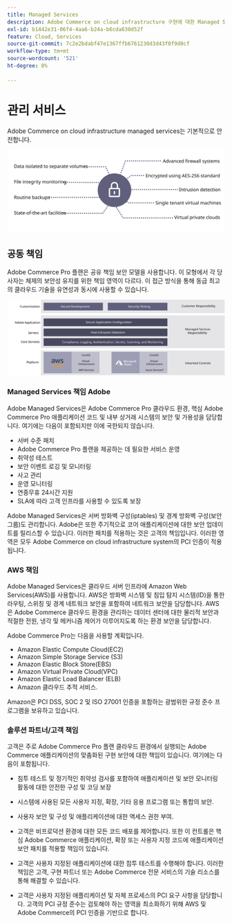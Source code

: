 ```yaml
---
title: Managed Services
description: Adobe Commerce on cloud infrastructure 구현에 대한 Managed Services, 고객 및 클라우드 서비스 공급자 Adobe의 책임을 검토하십시오.
exl-id: b1442e31-06f4-4aa6-b24a-b6cda630d52f
feature: Cloud, Services
source-git-commit: 7c2e2bdabf47e1367ffb6761230d3d43f0f9d0cf
workflow-type: tm+mt
source-wordcount: '521'
ht-degree: 0%

---
```


# 관리 서비스

Adobe Commerce on cloud infrastructure managed services는 기본적으로 안전합니다.

![Adobe Commerce 관리 서비스를 보여 주는 다이어그램](../../../assets/playbooks/managed-services.svg)

## 공동 책임

Adobe Commerce Pro 플랜은 공유 책임 보안 모델을 사용합니다. 이 모형에서 각 당사자는 체제의 보안성 유지를 위한 책임 영역이 다르다. 이 접근 방식을 통해 동급 최고의 클라우드 기술을 유연성과 동시에 사용할 수 있습니다.

![Adobe Commerce 공유 책임 모델을 보여 주는 다이어그램](../../../assets/playbooks/shared-responsibility.svg)

### Managed Services 책임 Adobe

Adobe Managed Services은 Adobe Commerce Pro 클라우드 환경, 핵심 Adobe Commerce Pro 애플리케이션 코드 및 내부 상거래 시스템의 보안 및 가용성을 담당합니다. 여기에는 다음이 포함되지만 이에 국한되지 않습니다.

- 서버 수준 패치
- Adobe Commerce Pro 플랜을 제공하는 데 필요한 서비스 운영
- 취약성 테스트
- 보안 이벤트 로깅 및 모니터링
- 사고 관리
- 운영 모니터링
- 연중무휴 24시간 지원
- SLA에 따라 고객 인프라를 사용할 수 있도록 보장

Adobe Managed Services은 서버 방화벽 구성(iptables) 및 경계 방화벽 구성(보안 그룹)도 관리합니다. Adobe은 또한 주기적으로 코어 애플리케이션에 대한 보안 업데이트를 릴리스할 수 있습니다. 이러한 패치를 적용하는 것은 고객의 책임입니다. 이러한 영역은 모두 Adobe Commerce on cloud infrastructure system의 PCI 인증이 적용됩니다.

### AWS 책임

Adobe Managed Services은 클라우드 서버 인프라에 Amazon Web Services(AWS)를 사용합니다. AWS은 방화벽 시스템 및 침입 탐지 시스템(ID)을 통한 라우팅, 스위칭 및 경계 네트워크 보안을 포함하여 네트워크 보안을 담당합니다. AWS은 Adobe Commerce 클라우드 환경을 관리하는 데이터 센터에 대한 물리적 보안과 적절한 전원, 냉각 및 메커니즘 제어가 이루어지도록 하는 환경 보안을 담당합니다.

Adobe Commerce Pro는 다음을 사용할 계획입니다.

- Amazon Elastic Compute Cloud(EC2)
- Amazon Simple Storage Service (S3)
- Amazon Elastic Block Store(EBS)
- Amazon Virtual Private Cloud(VPC)
- Amazon Elastic Load Balancer (ELB)
- Amazon 클라우드 추적 서비스.

Amazon은 PCI DSS, SOC 2 및 ISO 27001 인증을 포함하는 광범위한 규정 준수 프로그램을 보유하고 있습니다.

### 솔루션 파트너/고객 책임

고객은 주로 Adobe Commerce Pro 플랜 클라우드 환경에서 실행되는 Adobe Commerce 애플리케이션의 맞춤화된 구현 보안에 대한 책임이 있습니다. 여기에는 다음이 포함됩니다.

- 침투 테스트 및 정기적인 취약성 검사를 포함하여 애플리케이션 및 보안 모니터링 활동에 대한 안전한 구성 및 코딩 보장

- 시스템에 사용된 모든 사용자 지정, 확장, 기타 응용 프로그램 또는 통합의 보안.

- 사용자 보안 및 구성 및 애플리케이션에 대한 액세스 권한 부여.

- 고객은 비프로덕션 환경에 대한 모든 코드 배포를 제어합니다. 또한 이 컨트롤은 핵심 Adobe Commerce 애플리케이션, 확장 또는 사용자 지정 코드에 애플리케이션 보안 패치를 적용할 책임이 있습니다.

- 고객은 사용자 지정된 애플리케이션에 대한 침투 테스트를 수행해야 합니다. 이러한 책임은 고객, 구현 파트너 또는 Adobe Commerce 전문 서비스의 기술 리소스를 통해 해결할 수 있습니다.

- 고객은 사용자 지정된 애플리케이션 및 자체 프로세스의 PCI 요구 사항을 담당합니다. 고객의 PCI 규정 준수는 검토해야 하는 영역을 최소화하기 위해 AWS 및 Adobe Commerce의 PCI 인증을 기반으로 합니다.
